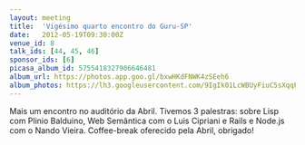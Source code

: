 ```yaml
---
layout: meeting
title:  'Vigésimo quarto encontro do Guru-SP'
date:   2012-05-19T09:30:00Z
venue_id: 8
talk_ids: [44, 45, 46]
sponsor_ids: [6]
picasa_album_id: 5755418327906646481
album_url: https://photos.app.goo.gl/bxwHKdFNWK4zSEeh6
album_photos: https://lh3.googleusercontent.com/9IgIk01LcWBUyFiuC5sXqqFU4uKZxp0QSAZ6YmIwRPXBAIuCLRDhroXhK1LMVYOHEHBV5Tgr6PXJAY9mSB7iclZgtSCcUpva-VqRmxp7CqMG7yUN8OnfOZrpOYQF6ZyTMp6VQJR0lyqUqkJb1kPDHofoMm5qjN9oET3wDvg7bGa7_LFDITW-uBwP6LQu2ZwykMTplCA2GwwQ8P7yqjC3UScUvAlbV-V95lJHCJiZU5h3Nie3wX9Ys4Z-v4Kp14Bt-C1lOsltG6Nn14jnEzvDCu__PhUkiPzTic1GMeCJe8bw-YZi-OP2u_Dz37KEGvhrm3ARs8dukghaFuVfJyEDApoihiN4xniSUjScXAE1iTB8RaYuVkE7DRaJ22hJt0eC1kqw9F7imCwEhPACxnvX2nN7_tGSuCL_UZSVSm00CNulpPZtSk5AT7FxNKsmJNVKhbnWCFyh3Vgea2_0GUXV_A9VKMAMppiFGhJmVHYzKEgbPanA0y4KoYXlaHzXc6WxJHf47uTDXdrcMXMx7cu5oC3Ki6Url0t8hjtPxKzL3iCjC5eRLk8lAhWDxjmyKR64e_3ZrIrubeRczkqUP2EGFof6VWju1qbL4kBFebrCRKApBoWxqSgrohJAHz6Rm7cATZSKpmBdcSxR_CjfojQd1vJ6B5snRftqn6bf9_VWCcbl9ifpEvYaoGKn94w6v89CDAYkQF9qhG0OWCR1gw
---
```


<p>
	Mais um encontro no audit&oacute;rio da Abril. Tivemos 3 palestras: sobre Lisp com Plinio Balduino, Web Sem&acirc;ntica com o Luis Cipriani e Rails e Node.js com o Nando Vieira. Coffee-break oferecido pela Abril, obrigado!
</p>

